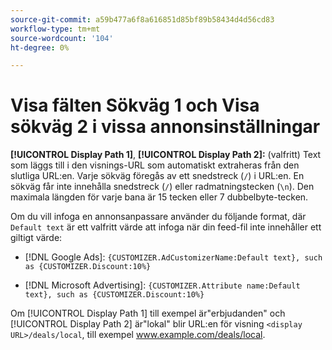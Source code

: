 ```yaml
---
source-git-commit: a59b477a6f8a616851d85bf89b58434d4d56cd83
workflow-type: tm+mt
source-wordcount: '104'
ht-degree: 0%

---
```

# Visa fälten Sökväg 1 och Visa sökväg 2 i vissa annonsinställningar

**[!UICONTROL Display Path 1]**, **[!UICONTROL Display Path 2]:** (valfritt) Text som läggs till i den visnings-URL som automatiskt extraheras från den slutliga URL:en. Varje sökväg föregås av ett snedstreck (`/`) i URL:en. En sökväg får inte innehålla snedstreck (`/`) eller radmatningstecken (`\n`). Den maximala längden för varje bana är 15 tecken eller 7 dubbelbyte-tecken.

Om du vill infoga en annonsanpassare använder du följande format, där `Default text` är ett valfritt värde att infoga när din feed-fil inte innehåller ett giltigt värde:

* [!DNL Google Ads]: `{CUSTOMIZER.AdCustomizerName:Default text}, such as {CUSTOMIZER.Discount:10%}`

* [!DNL Microsoft Advertising]: `{CUSTOMIZER.Attribute name:Default text}, such as {CUSTOMIZER.Discount:10%}`

Om [!UICONTROL Display Path 1] till exempel är&quot;erbjudanden&quot; och [!UICONTROL Display Path 2] är&quot;lokal&quot; blir URL:en för visning `<display URL>/deals/local`, till exempel www.example.com/deals/local.
